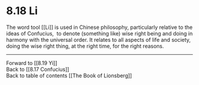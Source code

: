 # 8.18 Li

The word tool [[Li]] is used in Chinese philosophy, particularly relative to the ideas of Confucius,  to denote (something like) wise right being and doing in harmony with the universal order. It relates to all aspects of life and society, doing the wise right thing, at the right time, for the right reasons.

___

Forward to [[8.19 Yi]]                         
Back to [[8.17 Confucius]]                   
Back to table of contents [[The Book of Lionsberg]]  
